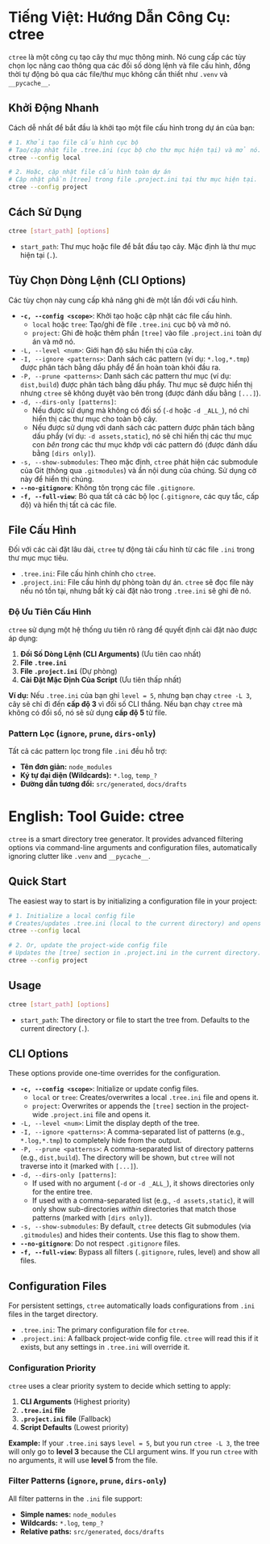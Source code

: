 # Tiếng Việt: Hướng Dẫn Công Cụ: ctree

`ctree` là một công cụ tạo cây thư mục thông minh. Nó cung cấp các tùy chọn lọc nâng cao thông qua các đối số dòng lệnh và file cấu hình, đồng thời tự động bỏ qua các file/thư mục không cần thiết như `.venv` và `__pycache__`.

## Khởi Động Nhanh

Cách dễ nhất để bắt đầu là khởi tạo một file cấu hình trong dự án của bạn:

```sh
# 1. Khởi tạo file cấu hình cục bộ
# Tạo/cập nhật file .tree.ini (cục bộ cho thư mục hiện tại) và mở nó.
ctree --config local 

# 2. Hoặc, cập nhật file cấu hình toàn dự án
# Cập nhật phần [tree] trong file .project.ini tại thư mục hiện tại.
ctree --config project
````

## Cách Sử Dụng

```sh
ctree [start_path] [options]
```

* `start_path`: Thư mục hoặc file để bắt đầu tạo cây. Mặc định là thư mục hiện tại (`.`).

## Tùy Chọn Dòng Lệnh (CLI Options)

Các tùy chọn này cung cấp khả năng ghi đè một lần đối với cấu hình.

* **`-c, --config <scope>`**: Khởi tạo hoặc cập nhật các file cấu hình.
  * `local` hoặc `tree`: Tạo/ghi đè file `.tree.ini` cục bộ và mở nó.
  * `project`: Ghi đè hoặc thêm phần `[tree]` vào file `.project.ini` toàn dự án và mở nó.
* `-L, --level <num>`: Giới hạn độ sâu hiển thị của cây.
* `-I, --ignore <patterns>`: Danh sách các pattern (ví dụ: `*.log,*.tmp`) được phân tách bằng dấu phẩy để ẩn hoàn toàn khỏi đầu ra.
* `-P, --prune <patterns>`: Danh sách các pattern thư mục (ví dụ: `dist,build`) được phân tách bằng dấu phẩy. Thư mục sẽ được hiển thị nhưng `ctree` sẽ không duyệt vào bên trong (được đánh dấu bằng `[...]`).
* `-d, --dirs-only [patterns]`:
  * Nếu được sử dụng mà không có đối số (`-d` hoặc `-d _ALL_`), nó chỉ hiển thị các thư mục cho toàn bộ cây.
  * Nếu được sử dụng với danh sách các pattern được phân tách bằng dấu phẩy (ví dụ: `-d assets,static`), nó sẽ chỉ hiển thị các thư mục con *bên trong* các thư mục khớp với các pattern đó (được đánh dấu bằng `[dirs only]`).
* `-s, --show-submodules`: Theo mặc định, `ctree` phát hiện các submodule của Git (thông qua `.gitmodules`) và ẩn nội dung của chúng. Sử dụng cờ này để hiển thị chúng.
* **`--no-gitignore`**: Không tôn trọng các file `.gitignore`.
* **`-f, --full-view`**: Bỏ qua tất cả các bộ lọc (`.gitignore`, các quy tắc, cấp độ) và hiển thị tất cả các file.

## File Cấu Hình

Đối với các cài đặt lâu dài, `ctree` tự động tải cấu hình từ các file `.ini` trong thư mục mục tiêu.

* `.tree.ini`: File cấu hình chính cho `ctree`.
* `.project.ini`: File cấu hình dự phòng toàn dự án. `ctree` sẽ đọc file này nếu nó tồn tại, nhưng bất kỳ cài đặt nào trong `.tree.ini` sẽ ghi đè nó.

### Độ Ưu Tiên Cấu Hình

`ctree` sử dụng một hệ thống ưu tiên rõ ràng để quyết định cài đặt nào được áp dụng:

1. **Đối Số Dòng Lệnh (CLI Arguments)** (Ưu tiên cao nhất)
2. **File `.tree.ini`**
3. **File `.project.ini`** (Dự phòng)
4. **Cài Đặt Mặc Định Của Script** (Ưu tiên thấp nhất)

**Ví dụ:** Nếu `.tree.ini` của bạn ghi `level = 5`, nhưng bạn chạy `ctree -L 3`, cây sẽ chỉ đi đến **cấp độ 3** vì đối số CLI thắng. Nếu bạn chạy `ctree` mà không có đối số, nó sẽ sử dụng **cấp độ 5** từ file.

### Pattern Lọc (`ignore`, `prune`, `dirs-only`)

Tất cả các pattern lọc trong file `.ini` đều hỗ trợ:

* **Tên đơn giản:** `node_modules`
* **Ký tự đại diện (Wildcards):** `*.log`, `temp_?`
* **Đường dẫn tương đối:** `src/generated`, `docs/drafts`


# English: Tool Guide: ctree

`ctree` is a smart directory tree generator. It provides advanced filtering options via command-line arguments and configuration files, automatically ignoring clutter like `.venv` and `__pycache__`.

## Quick Start

The easiest way to start is by initializing a configuration file in your project:

```sh
# 1. Initialize a local config file
# Creates/updates .tree.ini (local to the current directory) and opens it.
ctree --config local 

# 2. Or, update the project-wide config file
# Updates the [tree] section in .project.ini in the current directory.
ctree --config project
````

## Usage

```sh
ctree [start_path] [options]
```

* `start_path`: The directory or file to start the tree from. Defaults to the current directory (`.`).

## CLI Options

These options provide one-time overrides for the configuration.

* **`-c, --config <scope>`**: Initialize or update config files.
  * `local` or `tree`: Creates/overwrites a local `.tree.ini` file and opens it.
  * `project`: Overwrites or appends the `[tree]` section in the project-wide `.project.ini` file and opens it.
* `-L, --level <num>`: Limit the display depth of the tree.
* `-I, --ignore <patterns>`: A comma-separated list of patterns (e.g., `*.log,*.tmp`) to completely hide from the output.
* `-P, --prune <patterns>`: A comma-separated list of directory patterns (e.g., `dist,build`). The directory will be shown, but `ctree` will not traverse into it (marked with `[...]`).
* `-d, --dirs-only [patterns]`:
  * If used with no argument (`-d` or `-d _ALL_`), it shows directories only for the entire tree.
  * If used with a comma-separated list (e.g., `-d assets,static`), it will only show sub-directories *within* directories that match those patterns (marked with `[dirs only]`).
* `-s, --show-submodules`: By default, `ctree` detects Git submodules (via `.gitmodules`) and hides their contents. Use this flag to show them.
* **`--no-gitignore`**: Do not respect `.gitignore` files.
* **`-f, --full-view`**: Bypass all filters (`.gitignore`, rules, level) and show all files.

## Configuration Files

For persistent settings, `ctree` automatically loads configurations from `.ini` files in the target directory.

* `.tree.ini`: The primary configuration file for `ctree`.
* `.project.ini`: A fallback project-wide config file. `ctree` will read this if it exists, but any settings in `.tree.ini` will override it.

### Configuration Priority

`ctree` uses a clear priority system to decide which setting to apply:

1. **CLI Arguments** (Highest priority)
2. **`.tree.ini` file**
3. **`.project.ini` file** (Fallback)
4. **Script Defaults** (Lowest priority)

**Example:** If your `.tree.ini` says `level = 5`, but you run `ctree -L 3`, the tree will only go to **level 3** because the CLI argument wins. If you run `ctree` with no arguments, it will use **level 5** from the file.

### Filter Patterns (`ignore`, `prune`, `dirs-only`)

All filter patterns in the `.ini` file support:

* **Simple names:** `node_modules`
* **Wildcards:** `*.log`, `temp_?`
* **Relative paths:** `src/generated`, `docs/drafts`


